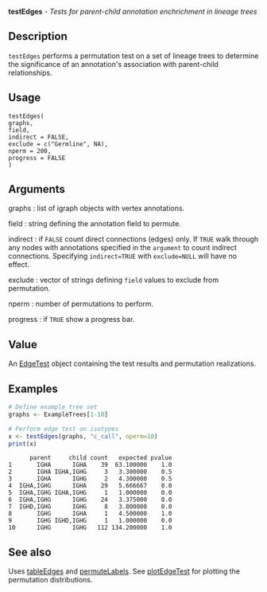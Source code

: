 **testEdges** - *Tests for parent-child annotation enchrichment in lineage trees*

Description
--------------------

`testEdges` performs a permutation test on a set of lineage trees to determine
the significance of an annotation's association with parent-child relationships.


Usage
--------------------
```
testEdges(
graphs,
field,
indirect = FALSE,
exclude = c("Germline", NA),
nperm = 200,
progress = FALSE
)
```

Arguments
-------------------

graphs
:   list of igraph objects with vertex annotations.

field
:   string defining the annotation field to permute.

indirect
:   if `FALSE` count direct connections (edges) only. If 
`TRUE` walk through any nodes with annotations specified in 
the `argument` to count indirect connections. Specifying
`indirect=TRUE` with `exclude=NULL` will have no effect.

exclude
:   vector of strings defining `field` values to exclude from 
permutation.

nperm
:   number of permutations to perform.

progress
:   if `TRUE` show a progress bar.




Value
-------------------

An [EdgeTest](EdgeTest-class.md) object containing the test results and permutation
realizations.



Examples
-------------------

```R
# Define example tree set
graphs <- ExampleTrees[1-10]

# Perform edge test on isotypes
x <- testEdges(graphs, "c_call", nperm=10)
print(x)
```


```
      parent     child count   expected pvalue
1       IGHA      IGHA    39  63.100000    1.0
2       IGHA IGHA,IGHG     3   3.300000    0.5
3       IGHA      IGHG     2   4.300000    0.5
4  IGHA,IGHG      IGHA    29   5.666667    0.0
5  IGHA,IGHG IGHA,IGHG     1   1.000000    0.0
6  IGHA,IGHG      IGHG    24   3.375000    0.0
7  IGHD,IGHG      IGHG     8   3.800000    0.0
8       IGHG      IGHA     1   4.500000    1.0
9       IGHG IGHD,IGHG     1   1.000000    0.0
10      IGHG      IGHG   112 134.200000    1.0

```



See also
-------------------

Uses [tableEdges](tableEdges.md) and [permuteLabels](permuteLabels.md). 
See [plotEdgeTest](plotEdgeTest.md) for plotting the permutation distributions.






